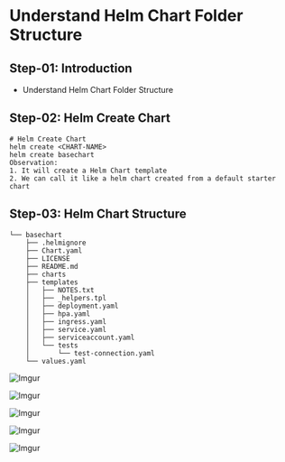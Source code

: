 # Understand Helm Chart Folder Structure

## Step-01: Introduction
- Understand Helm Chart Folder Structure

## Step-02: Helm Create Chart
```t
# Helm Create Chart
helm create <CHART-NAME>
helm create basechart
Observation: 
1. It will create a Helm Chart template 
2. We can call it like a helm chart created from a default starter chart
```

## Step-03: Helm Chart Structure
```
└── basechart
    ├── .helmignore
    ├── Chart.yaml
    ├── LICENSE
    ├── README.md
    ├── charts
    ├── templates
    │   ├── NOTES.txt
    │   ├── _helpers.tpl
    │   ├── deployment.yaml
    │   ├── hpa.yaml
    │   ├── ingress.yaml
    │   ├── service.yaml
    │   ├── serviceaccount.yaml
    │   └── tests
    │       └── test-connection.yaml
    └── values.yaml
```
![Imgur](https://github.com/grandhi02/helm/assets/45489301/5c7d6ce3-a94a-4756-a871-a4fce4fab7b0)

![Imgur](https://github.com/grandhi02/helm/assets/45489301/e4fe2e77-665d-4ef4-a32c-71645fc2f4cf)

![Imgur](https://github.com/grandhi02/helm/assets/45489301/5f41f4b5-b2b4-4191-aed4-89c6347f0d54)

![Imgur](https://github.com/grandhi02/helm/assets/45489301/30ebe715-523d-43d4-9399-5a8b8c3154ba)

![Imgur](https://github.com/grandhi02/helm/assets/45489301/2dfb482b-927e-40dc-acd4-cb1f02a7c0d5)

